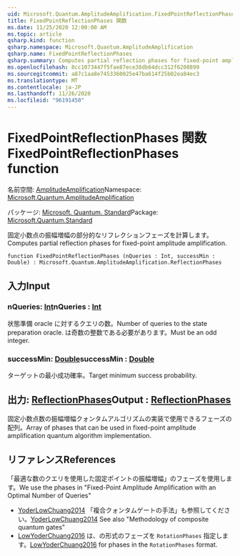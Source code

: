 ```yaml
---
uid: Microsoft.Quantum.AmplitudeAmplification.FixedPointReflectionPhases
title: FixedPointReflectionPhases 関数
ms.date: 11/25/2020 12:00:00 AM
ms.topic: article
qsharp.kind: function
qsharp.namespace: Microsoft.Quantum.AmplitudeAmplification
qsharp.name: FixedPointReflectionPhases
qsharp.summary: Computes partial reflection phases for fixed-point amplitude amplification.
ms.openlocfilehash: 8cc1073447f5fae87ece38db64dcc312f6208899
ms.sourcegitcommit: a87c1aa8e7453360025e47ba614f25b02ea84ec3
ms.translationtype: MT
ms.contentlocale: ja-JP
ms.lasthandoff: 11/26/2020
ms.locfileid: "96191450"
---
```

# <a name="fixedpointreflectionphases-function"></a><span data-ttu-id="32623-102">FixedPointReflectionPhases 関数</span><span class="sxs-lookup"><span data-stu-id="32623-102">FixedPointReflectionPhases function</span></span>

<span data-ttu-id="32623-103">名前空間: [AmplitudeAmplification](xref:Microsoft.Quantum.AmplitudeAmplification)</span><span class="sxs-lookup"><span data-stu-id="32623-103">Namespace: [Microsoft.Quantum.AmplitudeAmplification](xref:Microsoft.Quantum.AmplitudeAmplification)</span></span>

<span data-ttu-id="32623-104">パッケージ: [Microsoft. Quantum. Standard](https://nuget.org/packages/Microsoft.Quantum.Standard)</span><span class="sxs-lookup"><span data-stu-id="32623-104">Package: [Microsoft.Quantum.Standard](https://nuget.org/packages/Microsoft.Quantum.Standard)</span></span>


<span data-ttu-id="32623-105">固定小数点の振幅増幅の部分的なリフレクションフェーズを計算します。</span><span class="sxs-lookup"><span data-stu-id="32623-105">Computes partial reflection phases for fixed-point amplitude amplification.</span></span>

```qsharp
function FixedPointReflectionPhases (nQueries : Int, successMin : Double) : Microsoft.Quantum.AmplitudeAmplification.ReflectionPhases
```


## <a name="input"></a><span data-ttu-id="32623-106">入力</span><span class="sxs-lookup"><span data-stu-id="32623-106">Input</span></span>

### <a name="nqueries--int"></a><span data-ttu-id="32623-107">nQueries: [Int](xref:microsoft.quantum.lang-ref.int)</span><span class="sxs-lookup"><span data-stu-id="32623-107">nQueries : [Int](xref:microsoft.quantum.lang-ref.int)</span></span>

<span data-ttu-id="32623-108">状態準備 oracle に対するクエリの数。</span><span class="sxs-lookup"><span data-stu-id="32623-108">Number of queries to the state preparation oracle.</span></span> <span data-ttu-id="32623-109">は奇数の整数である必要があります。</span><span class="sxs-lookup"><span data-stu-id="32623-109">Must be an odd integer.</span></span>


### <a name="successmin--double"></a><span data-ttu-id="32623-110">successMin: [Double](xref:microsoft.quantum.lang-ref.double)</span><span class="sxs-lookup"><span data-stu-id="32623-110">successMin : [Double](xref:microsoft.quantum.lang-ref.double)</span></span>

<span data-ttu-id="32623-111">ターゲットの最小成功確率。</span><span class="sxs-lookup"><span data-stu-id="32623-111">Target minimum success probability.</span></span>



## <a name="output--reflectionphases"></a><span data-ttu-id="32623-112">出力: [ReflectionPhases](xref:Microsoft.Quantum.AmplitudeAmplification.ReflectionPhases)</span><span class="sxs-lookup"><span data-stu-id="32623-112">Output : [ReflectionPhases](xref:Microsoft.Quantum.AmplitudeAmplification.ReflectionPhases)</span></span>

<span data-ttu-id="32623-113">固定小数点数の振幅増幅クォンタムアルゴリズムの実装で使用できるフェーズの配列。</span><span class="sxs-lookup"><span data-stu-id="32623-113">Array of phases that can be used in fixed-point amplitude amplification quantum algorithm implementation.</span></span>

## <a name="references"></a><span data-ttu-id="32623-114">リファレンス</span><span class="sxs-lookup"><span data-stu-id="32623-114">References</span></span>

<span data-ttu-id="32623-115">「最適な数のクエリを使用した固定ポイントの振幅増幅」のフェーズを使用します。</span><span class="sxs-lookup"><span data-stu-id="32623-115">We use the phases in "Fixed-Point Amplitude Amplification with an Optimal Number of Queries"</span></span>

- <span data-ttu-id="32623-116">[YoderLowChuang2014](https://arxiv.org/abs/1409.3305) 「複合クォンタムゲートの手法」も参照してください。</span><span class="sxs-lookup"><span data-stu-id="32623-116">[YoderLowChuang2014](https://arxiv.org/abs/1409.3305) See also "Methodology of composite quantum gates"</span></span>
- <span data-ttu-id="32623-117">[LowYoderChuang2016](https://arxiv.org/abs/1603.03996) は、の形式のフェーズを `RotationPhases` 指定します。</span><span class="sxs-lookup"><span data-stu-id="32623-117">[LowYoderChuang2016](https://arxiv.org/abs/1603.03996) for phases in the `RotationPhases` format.</span></span>